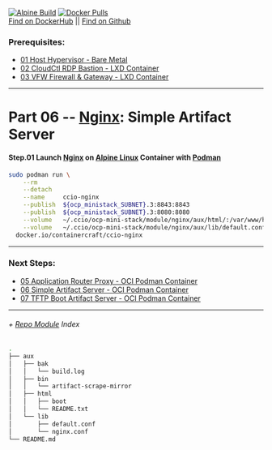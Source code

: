 [![Alpine Build](https://img.shields.io/github/workflow/status/containercraft/ccio-nginx/DockerHubBuild/alpine?label=Alpine%20Build)](https://github.com/containercraft/ccio-nginx/actions) [![Docker Pulls](https://img.shields.io/docker/pulls/containercraft/ccio-nginx?label=DockerHub%20Pulls)](https://hub.docker.com/r/containercraft/ccio-nginx)<br>
[Find on DockerHub](https://hub.docker.com/r/containercraft/ccio-nginx) || [Find on Github](https://github.com/containercraft/ccio-nginx)

### Prerequisites:
  + [01 Host Hypervisor - Bare Metal]
  + [02 CloudCtl RDP Bastion - LXD Container]
  + [03 VFW Firewall & Gateway - LXD Container]
--------------------------------------------------------------------------------
    
# Part 06 -- [Nginx]: Simple Artifact Server
####    Step.01 Launch [Nginx] on [Alpine Linux] Container with [Podman]
```sh
sudo podman run \
    --rm                                                                                               \
    --detach                                                                                           \
    --name     ccio-nginx                                                                              \
    --publish  ${ocp_ministack_SUBNET}.3:8843:8843                                                     \
    --publish  ${ocp_ministack_SUBNET}.3:8080:8080                                                     \
    --volume   ~/.ccio/ocp-mini-stack/module/nginx/aux/html/:/var/www/html/:ro                         \
    --volume   ~/.ccio/ocp-mini-stack/module/nginx/aux/lib/default.conf:/etc/nginx/conf.d/default.conf \
  docker.io/containercraft/ccio-nginx
```
    
    
---------------------------------------------------------------------------------
    
### Next Steps:
  + [05 Application Router Proxy - OCI Podman Container]
  + [06 Simple Artifact Server - OCI Podman Container]
  + [07 TFTP Boot Artifact Server - OCI Podman Container]
    
---------------------------------------------------------------------------------
    
######  + [Repo Module] Index
```sh
.
├── aux
│   ├── bak
│   │   └── build.log
│   ├── bin
│   │   └── artifact-scrape-mirror
│   ├── html
│   │   ├── boot
│   │   └── README.txt
│   └── lib
│       ├── default.conf
│       └── nginx.conf
└── README.md
```

<!-- Markdown link & img dfn's -->
[Repo Module]:/module/nginx
[Nginx]:https://www.nginx.com/
[alpine linux]: https://alpinelinux.org/
[podman]: https://podman.io
[01 Host Hypervisor				- Bare Metal]:/01_HostSetup.md
[02 CloudCtl RDP Bastion		- LXD Container]:/02_CloudCtl.md
[03 VFW Firewall & Gateway		- LXD Container]:/03_Gateway.md
[04 DNS & DHCP Service			- OCI Podman Container]:/04_Dnsmasq.md
[05 Application Router Proxy	- OCI Podman Container]:/05_HAProxy.md
[06 Simple Artifact Server		- OCI Podman Container]:/06_Nginx.md
[07 TFTP Boot Artifact Server	- OCI Podman Container]:/07_Tftpd.md
